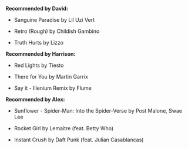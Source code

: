 **Recommended by David:**

* Sanguine Paradise by Lil Uzi Vert

* Retro (Rough) by Childish Gambino

* Truth Hurts by Lizzo

**Recommended by Harrison:**

* Red Lights by Tiesto

* There for You by Martin Garrix

* Say it - Illenium Remix by Flume

**Recommended by Alex:**

* Sunflower - Spider-Man: Into the Spider-Verse by Post Malone, Swae Lee

* Rocket Girl by Lemaitre (feat. Betty Who)

* Instant Crush by Daft Punk (feat. Julian Casablancas) 
